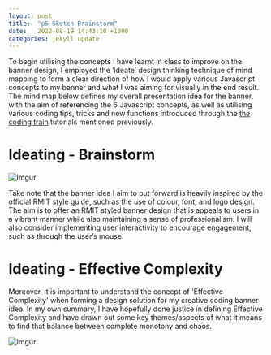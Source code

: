```yaml
---
layout: post
title:  "p5 Sketch Brainstorm"
date:   2022-08-19 14:43:10 +1000
categories: jekyll update
---
```


To begin utilising the concepts I have learnt in class to improve on the banner design, I employed the ‘ideate’ design thinking technique of mind mapping to form a clear direction of how I would apply various Javascript concepts to my banner and what I was aiming for visually in the end result. The mind map below defines my overall presentation idea for the banner, with the aim of referencing the 6 Javascript concepts, as well as utilising various coding tips, tricks and new functions introduced through the [the coding train]( https://www.youtube.com/c/TheCodingTrain) tutorials mentioned previously. 

# Ideating - Brainstorm
<!-- ![blogception](/etc/images/Sketch_Brainstorm.png) -->

![Imgur](https://i.imgur.com/KyBxnjE.png)

Take note that the banner idea I aim to put forward is heavily inspired by the official RMIT style guide, such as the use of colour, font, and logo design. The aim is to offer an RMIT styled banner design that is appeals to users in a vibrant manner while also maintaining a sense of professionalism. I will also consider implementing user interactivity to encourage engagement, such as through the user’s mouse. 

# Ideating - Effective Complexity 

Moreover, it is important to understand the concept of 'Effective Complexity' when forming a design solution for my creative coding banner idea. In my own summary, I have hopefully done justice in defining Effective Complexity and have drawn out some key themes/aspects of what it means to find that balance between complete monotony and chaos. 

![Imgur](https://i.imgur.com/wuue6bv.png)

